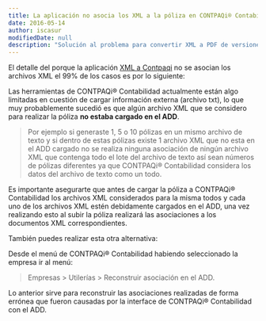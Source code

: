 ```yaml
---
title: La aplicación no asocia los XML a la póliza en CONTPAQi® Contabilidad
date: 2016-05-14
author: iscasur
modifiedDate: null
description: "Solución al problema para convertir XML a PDF de versiones 3.2 y 3.3"
---
```

El detalle del porque la aplicación [XML a Contpaqi](https://todoconta.com/xmlcontpaq) no se asocian los archivos XML el 99% de los casos es por lo siguiente:

Las herramientas de CONTPAQi® Contabilidad actualmente están algo limitadas en cuestión de cargar información externa (archivo txt), lo que muy probablemente sucedió es que algún archivo XML que se considero para realizar la póliza **no estaba cargado en el ADD**.

> Por ejemplo si generaste 1, 5 o 10 pólizas en un mismo archivo de texto y si dentro de estas pólizas existe 1 archivo XML que no esta en el ADD cargado no se realiza ninguna asociación de ningún archivo XML que contenga todo el lote del archivo de texto así sean números de pólizas diferentes ya que CONTPAQi® Contabilidad considera los datos del archivo de texto como un todo.

Es importante asegurarte que antes de cargar la póliza a CONTPAQi® Contabilidad los archivos XML considerados para la misma todos y cada uno de los archivos XML estén debidamente cargados en el ADD, una vez realizando esto al subir la póliza realizará las asociaciones a los documentos XML correspondientes.

También puedes realizar esta otra alternativa:

Desde el menú de CONTPAQi® Contabilidad habiendo seleccionado la empresa ir al menú:

> Empresas > Utilerías > Reconstruir asociación en el ADD.

Lo anterior sirve para reconstruir las asociaciones realizadas de forma errónea que fueron causadas por la interface de CONTPAQi® Contabilidad con el ADD.